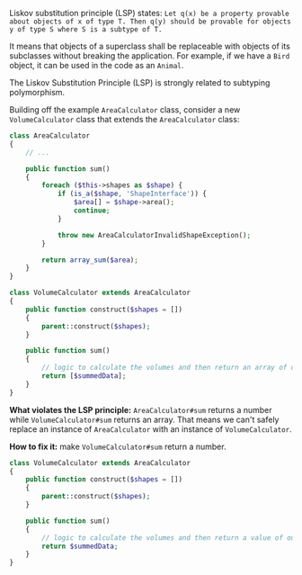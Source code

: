 Liskov substitution principle (LSP)
states: `Let q(x) be a property provable about objects of x of type T. Then q(y) should be provable for objects y of type S where S is a subtype of T.`

It means that objects of a superclass shall be replaceable with objects of its subclasses without breaking the
application. For example, if we have a `Bird` object, it can be used in the code as an `Animal`.

The Liskov Substitution Principle (LSP) is strongly related to subtyping polymorphism.

Building off the example `AreaCalculator` class, consider a new `VolumeCalculator` class that extends
the `AreaCalculator` class:

```php
class AreaCalculator
{
    // ...

    public function sum()
    {
        foreach ($this->shapes as $shape) {
            if (is_a($shape, 'ShapeInterface')) {
                $area[] = $shape->area();
                continue;
            }

            throw new AreaCalculatorInvalidShapeException();
        }

        return array_sum($area);
    }
}
```

```php
class VolumeCalculator extends AreaCalculator
{
    public function construct($shapes = [])
    {
        parent::construct($shapes);
    }

    public function sum()
    {
        // logic to calculate the volumes and then return an array of output
        return [$summedData];
    }
}
```

**What violates the LSP principle:** `AreaCalculator#sum` returns a number while `VolumeCalculator#sum` returns an array.
That means we can't safely replace an instance of `AreaCalculator` with an instance of `VolumeCalculator`.

**How to fix it:** make `VolumeCalculator#sum` return a number.

```php
class VolumeCalculator extends AreaCalculator
{
    public function construct($shapes = [])
    {
        parent::construct($shapes);
    }

    public function sum()
    {
        // logic to calculate the volumes and then return a value of output
        return $summedData;
    }
}
```


